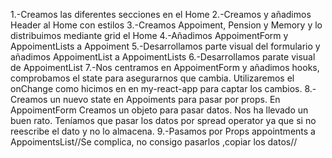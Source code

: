 1.-Creamos las diferentes secciones en el Home
2.-Creamos y añadimos Header al Home con estilos
3.-Creamos Appoiment, Pension y Memory y lo distribuimos mediante  grid el Home
4.-Añadimos  AppoimentForm y AppoimentLists a Appoiment
5.-Desarrollamos parte visual del formulario y añadimos AppoimentList a AppoimentLists
6.-Desarrollamos parate visual de AppoimentList
7.-Nos centramos en AppoimentForm y añadimos hooks, comprobamos el state para asegurarnos que cambia. Utilizaremos el onChange como hicimos en en my-react-app para captar los cambios.
8.-Creamos un nuevo state en Appoiments para pasar por props. En AppoimentForm Creamos un objeto para pasar datos. Nos ha llevado un buen rato. Teníamos que pasar los datos por spread operator ya que si no reescribe el dato y no lo almacena. 
9.-Pasamos por Props appointments a AppoimentsList//Se complica, no consigo pasarlos ,copiar los datos//